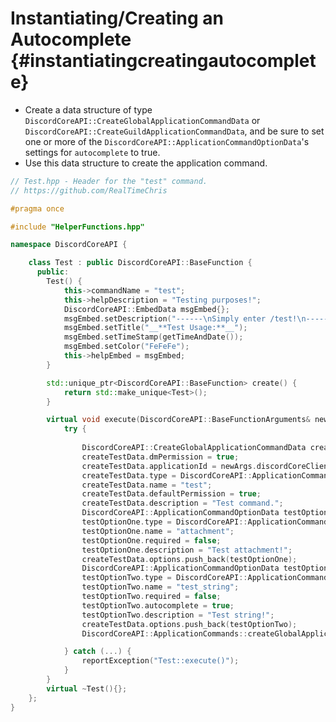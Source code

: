 Instantiating/Creating an Autocomplete {#instantiatingcreatingautocomplete}
============ 
- Create a data structure of type `DiscordCoreAPI::CreateGlobalApplicationCommandData` or `DiscordCoreAPI::CreateGuildApplicationCommandData`, and be sure to set one or more of the `DiscordCoreAPI::ApplicationCommandOptionData`'s settings for `autocomplete` to true.
- Use this data structure to create the application command.

```cpp
// Test.hpp - Header for the "test" command.
// https://github.com/RealTimeChris

#pragma once

#include "HelperFunctions.hpp"

namespace DiscordCoreAPI {

	class Test : public DiscordCoreAPI::BaseFunction {
	  public:
		Test() {
			this->commandName = "test";
			this->helpDescription = "Testing purposes!";
			DiscordCoreAPI::EmbedData msgEmbed{};
			msgEmbed.setDescription("------\nSimply enter /test!\n------");
			msgEmbed.setTitle("__**Test Usage:**__");
			msgEmbed.setTimeStamp(getTimeAndDate());
			msgEmbed.setColor("FeFeFe");
			this->helpEmbed = msgEmbed;
		}

		std::unique_ptr<DiscordCoreAPI::BaseFunction> create() {
			return std::make_unique<Test>();
		}

		virtual void execute(DiscordCoreAPI::BaseFunctionArguments& newArgs) {
			try {
				
				DiscordCoreAPI::CreateGlobalApplicationCommandData createTestData;
				createTestData.dmPermission = true;
				createTestData.applicationId = newArgs.discordCoreClient->getBotUser().id;
				createTestData.type = DiscordCoreAPI::ApplicationCommandType::Chat_Input;
				createTestData.name = "test";
				createTestData.defaultPermission = true;
				createTestData.description = "Test command.";
				DiscordCoreAPI::ApplicationCommandOptionData testOptionOne;
				testOptionOne.type = DiscordCoreAPI::ApplicationCommandOptionType::Attachment;
				testOptionOne.name = "attachment";
				testOptionOne.required = false;
				testOptionOne.description = "Test attachment!";
				createTestData.options.push_back(testOptionOne);
				DiscordCoreAPI::ApplicationCommandOptionData testOptionTwo;
				testOptionTwo.type = DiscordCoreAPI::ApplicationCommandOptionType::String;
				testOptionTwo.name = "test_string";
				testOptionTwo.required = false;
				testOptionTwo.autocomplete = true;
				testOptionTwo.description = "Test string!";
				createTestData.options.push_back(testOptionTwo);
				DiscordCoreAPI::ApplicationCommands::createGlobalApplicationCommandAsync(createTestData).get();

			} catch (...) {
				reportException("Test::execute()");
			}
		}
		virtual ~Test(){};
	};
}
```
